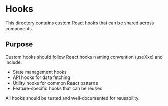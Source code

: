 # Hooks

This directory contains custom React hooks that can be shared across components.

## Purpose

Custom hooks should follow React hooks naming convention (useXxx) and include:

- State management hooks
- API hooks for data fetching
- Utility hooks for common React patterns
- Feature-specific hooks that can be reused

All hooks should be tested and well-documented for reusability.
